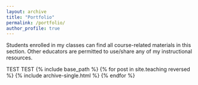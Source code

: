 ```yaml
---
layout: archive
title: "Portfolio"
permalink: /portfolio/
author_profile: true
---
```

Students enrolled in my classes can find all course-related materials in this section. Other educators are permitted to use/share any of my instructional resources. 

TEST TEST
{% include base_path %}
{% for post in site.teaching reversed %}
  {% include archive-single.html %}
{% endfor %}



